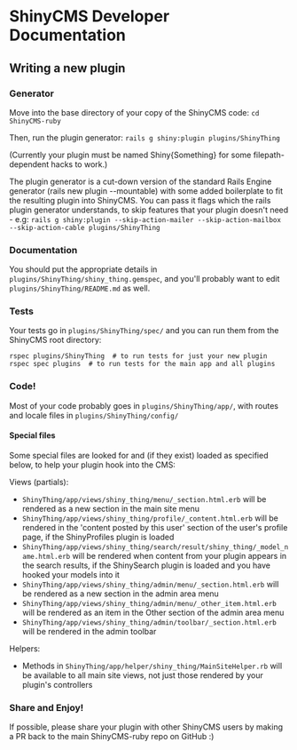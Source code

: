 # ShinyCMS Developer Documentation

## Writing a new plugin

### Generator

Move into the base directory of your copy of the ShinyCMS code:
`cd ShinyCMS-ruby`

Then, run the plugin generator:
`rails g shiny:plugin plugins/ShinyThing`

(Currently your plugin must be named Shiny{Something} for some filepath-dependent hacks to work.)

The plugin generator is a cut-down version of the standard Rails Engine generator (rails new plugin --mountable) with some added boilerplate to fit the resulting plugin into ShinyCMS. You can pass it flags which the rails plugin generator understands, to skip features that your plugin doesn't need - e.g:
`rails g shiny:plugin --skip-action-mailer --skip-action-mailbox --skip-action-cable plugins/ShinyThing`


### Documentation

You should put the appropriate details in `plugins/ShinyThing/shiny_thing.gemspec`, and you'll probably want to edit `plugins/ShinyThing/README.md` as well.


### Tests

Your tests go in `plugins/ShinyThing/spec/` and you can run them from the ShinyCMS root directory:
```
rspec plugins/ShinyThing  # to run tests for just your new plugin
rspec spec plugins  # to run tests for the main app and all plugins
```


### Code!

Most of your code probably goes in `plugins/ShinyThing/app/`, with routes and locale files in `plugins/ShinyThing/config/`

#### Special files

Some special files are looked for and (if they exist) loaded as specified below, to help your plugin hook into the CMS:

Views (partials):
* `ShinyThing/app/views/shiny_thing/menu/_section.html.erb` will be rendered as a new section in the main site menu
* `ShinyThing/app/views/shiny_thing/profile/_content.html.erb` will be rendered in the 'content posted by this user' section of the user's profile page, if the ShinyProfiles plugin is loaded
* `ShinyThing/app/views/shiny_thing/search/result/shiny_thing/_model_name.html.erb` will be rendered when content from your plugin appears in the search results, if the ShinySearch plugin is loaded and you have hooked your models into it
* `ShinyThing/app/views/shiny_thing/admin/menu/_section.html.erb` will be rendered as a new section in the admin area menu
* `ShinyThing/app/views/shiny_thing/admin/menu/_other_item.html.erb` will be rendered as an item in the Other section of the admin area menu
* `ShinyThing/app/views/shiny_thing/admin/toolbar/_section.html.erb` will be rendered in the admin toolbar

Helpers:
* Methods in `ShinyThing/app/helper/shiny_thing/MainSiteHelper.rb` will be available to all main site views, not just those rendered by your plugin's controllers


### Share and Enjoy!

If possible, please share your plugin with other ShinyCMS users by making a PR back to the main ShinyCMS-ruby repo on GitHub :)

